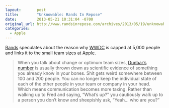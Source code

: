 ```yaml
---
layout:       post
title:        "Unknowable: Rands In Repose"
date:         2013-05-21 10:31:04 -0700
original_url: http://www.randsinrepose.com/archives/2013/05/19/unknowable.html
categories:
  - Apple
---
```


 [Rands](https://twitter.com/rands)  speculates about the reason why  [WWDC](https://developer.apple.com/wwdc/)  is capped at 5,000 people and links it to the small team sizes at  [Apple](http://www.apple.com).

 > 
 > 
 >  
 > 
 > When you talk about change or optimum team sizes, [Dunbar’s number](http://en.wikipedia.org/wiki/Dunbar's_number) is usually thrown down as scientific evidence of something you already know in your bones. Shit gets weird somewhere between 100 and 200 people. You can no longer keep the individual state of each of the other people in your team or company in your head. Which means communication becomes more taxing. Rather than walking up to Fred and saying, “What’s up?” you cautiously walk up to a person you don’t know and sheepishly ask, “Yeah… who are you?”
 > 
 >  
 > 
 > 
